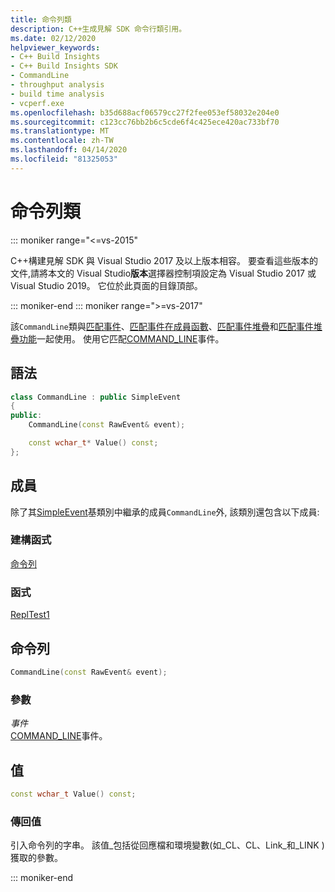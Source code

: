 ```yaml
---
title: 命令列類
description: C++生成見解 SDK 命令行類引用。
ms.date: 02/12/2020
helpviewer_keywords:
- C++ Build Insights
- C++ Build Insights SDK
- CommandLine
- throughput analysis
- build time analysis
- vcperf.exe
ms.openlocfilehash: b35d688acf06579cc27f2fee053ef58032e204e0
ms.sourcegitcommit: c123cc76bb2b6c5cde6f4c425ece420ac733bf70
ms.translationtype: MT
ms.contentlocale: zh-TW
ms.lasthandoff: 04/14/2020
ms.locfileid: "81325053"
---
```

# <a name="commandline-class"></a>命令列類

::: moniker range="<=vs-2015"

C++構建見解 SDK 與 Visual Studio 2017 及以上版本相容。 要查看這些版本的文件,請將本文的 Visual Studio**版本**選擇器控制項設定為 Visual Studio 2017 或 Visual Studio 2019。 它位於此頁面的目錄頂部。

::: moniker-end
::: moniker range=">=vs-2017"

該`CommandLine`類與[匹配事件](../functions/match-event.md)、[匹配事件在成員函數](../functions/match-event-in-member-function.md)、[匹配事件堆疊](../functions/match-event-stack.md)和[匹配事件堆疊功能](../functions/match-event-stack-in-member-function.md)一起使用。 使用它匹配[COMMAND_LINE](../event-table.md#command-line)事件。

## <a name="syntax"></a>語法

```cpp
class CommandLine : public SimpleEvent
{
public:
    CommandLine(const RawEvent& event);

    const wchar_t* Value() const;
};
```

## <a name="members"></a>成員

除了其[SimpleEvent](simple-event.md)基類別中繼承的成員`CommandLine`外, 該類別還包含以下成員:

### <a name="constructors"></a>建構函式

[命令列](#command-line)

### <a name="functions"></a>函式

[ReplTest1](#value)

## <a name="commandline"></a><a name="command-line"></a>命令列

```cpp
CommandLine(const RawEvent& event);
```

### <a name="parameters"></a>參數

*事件*\
[COMMAND_LINE](../event-table.md#command-line)事件。

## <a name="value"></a><a name="value"></a> 值

```cpp
const wchar_t Value() const;
```

### <a name="return-value"></a>傳回值

引入命令列的字串。 該值\_包括從回應檔和環境變數(如\_CL、CL、Link\_和\_LINK )獲取的參數。

::: moniker-end
